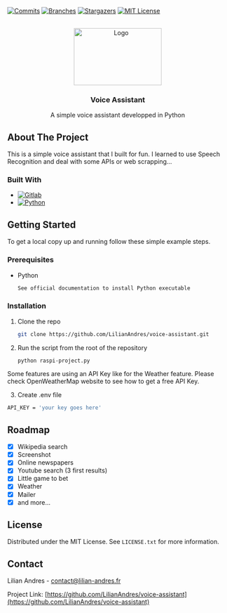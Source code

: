<!-- PROJECT SHIELDS -->
<!--
*** I'm using markdown "reference style" links for readability.
*** Reference links are enclosed in brackets [ ] instead of parentheses ( ).
*** See the bottom of this document for the declaration of the reference variables
*** for contributors-url, forks-url, etc. This is an optional, concise syntax you may use.
*** https://www.markdownguide.org/basic-syntax/#reference-style-links
-->
[![Commits][commits-shield]][commits-url]
[![Branches][branches-shield]][branches-url]
[![Stargazers][stars-shield]][stars-url]
[![MIT License][license-shield]][license-url]


<!-- PROJECT LOGO -->
<br />
<div align="center">
  <a href="https://github.com/LilianAndres/voice-assistant">
    <img src="https://img.myloview.fr/stickers/personal-assistant-and-voice-recognition-concept-gradient-logo-vector-illustration-of-soundwave-intelligent-technologies-400-174009672.jpg" alt="Logo" width="200" height="130">
  </a>

<h3 align="center">Voice Assistant</h3>

  <p align="center">
    A simple voice assistant developped in Python
  </p>
</div>


<!-- ABOUT THE PROJECT -->
## About The Project

This is a simple voice assistant that I built for fun. I learned to use Speech Recognition and deal with some APIs or web scrapping...


### Built With

* [![Gitlab][Gitlab]][Gitlab-url]
* [![Python][Python]][Python-url]


<!-- GETTING STARTED -->
## Getting Started

To get a local copy up and running follow these simple example steps.

### Prerequisites

* Python <br />
  ```sh
  See official documentation to install Python executable
  ```

### Installation

1. Clone the repo
   ```sh
   git clone https://github.com/LilianAndres/voice-assistant.git
   ```
2. Run the script from the root of the repository
   ```sh
   python raspi-project.py
   ```
   
Some features are using an API Key like for the Weather feature. Please check OpenWeatherMap website to see how to get a free API Key. 

3. Create .env file 
```sh
API_KEY = 'your key goes here'
```
 

<!-- ROADMAP -->
## Roadmap

- [x] Wikipedia search
- [x] Screenshot
- [x] Online newspapers
- [x] Youtube search  (3 first results)
- [x] Little game to bet 
- [x] Weather 
- [x] Mailer
- [x] and more...

<!-- LICENSE -->
## License

Distributed under the MIT License. See `LICENSE.txt` for more information.



<!-- CONTACT -->
## Contact

Lilian Andres - contact@lilian-andres.fr

Project Link: [https://github.com/LilianAndres/voice-assistant](https://github.com/LilianAndres/voice-assistant)



<!-- MARKDOWN LINKS & IMAGES -->
<!-- https://www.markdownguide.org/basic-syntax/#reference-style-links -->
[commits-shield]: https://badgen.net/github/commits/LilianAndres/voice-assistant
[commits-url]: https://GitHub.com/LilianAndres/voice-assistant/commit/
[branches-shield]: https://badgen.net/github/branches/LilianAndres/voice-assistant
[branches-url]: https://github.com/LilianAndres/voice-assistant
[stars-shield]: https://img.shields.io/github/stars/LilianAndres/voice-assistant
[stars-url]: https://github.com/LilianAndres/voice-assistant/stargazers
[license-shield]: https://img.shields.io/github/license/LilianAndres/voice-assistant
[license-url]: https://github.com/LilianAndres/voice-assistant/blob/master
[product-screenshot]: images/screenshot.png
[Gitlab]: https://img.shields.io/badge/GitLab-330F63?style=for-the-badge&logo=gitlab&logoColor=white
[Gitlab-url]: https://about.gitlab.com
[Python]: https://img.shields.io/badge/Python-3776AB?style=for-the-badge&logo=python&logoColor=white
[Python-url]: https://www.python.org
